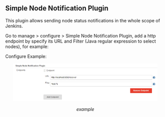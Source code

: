 ## Simple Node Notification Plugin

This plugin allows sending node status notifications in the whole scope of Jenkins.

Go to manage > configure > Simple Node Notification Plugin, add a http endpoint by specify
its URL and Filter (Java regular expression to select nodes), for example:

Configure Example:
<p align="center">
	<img src="images/configuration.png" alt="configuration.png"  width=90% height=90%>
	<p align="center">
		<em>example</em>
	</p>
</p>